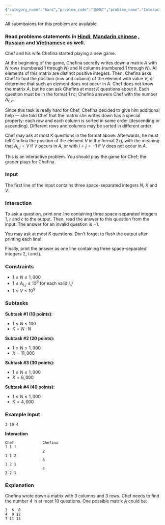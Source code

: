 ```yaml
---
{"category_name":"hard","problem_code":"INMAT","problem_name":"Interactive Matrix","languages_supported":{"0":"C","1":"CPP14","2":"JAVA","3":"PYTH","4":"PYTH 3.6","5":"PYPY","6":"CS2","7":"PAS fpc","8":"PAS gpc","9":"RUBY","10":"PHP","11":"GO","12":"NODEJS","13":"HASK","14":"rust","15":"SCALA","16":"swift","17":"D","18":"PERL","19":"FORT","20":"WSPC","21":"ADA","22":"CAML","23":"ICK","24":"BF","25":"ASM","26":"CLPS","27":"PRLG","28":"ICON","29":"SCM qobi","30":"PIKE","31":"ST","32":"NICE","33":"LUA","34":"BASH","35":"NEM","36":"LISP sbcl","37":"LISP clisp","38":"SCM guile","39":"JS","40":"ERL","41":"TCL","42":"kotlin","43":"PERL6","44":"TEXT","45":"SCM chicken","46":"PYP3","47":"CLOJ","48":"COB","49":"FS"},"max_timelimit":1,"source_sizelimit":50000,"problem_author":"allllekssssa","problem_tester":null,"date_added":"26-07-2018","tags":{"0":"allllekssssa","1":"allllekssssa","2":"aug18","3":"binary","4":"cases","5":"likecs","6":"medium"},"editorial_url":"https://discuss.codechef.com/problems/INMAT","time":{"view_start_date":1534152605,"submit_start_date":1534152605,"visible_start_date":1534152605,"end_date":1735669800},"is_direct_submittable":false,"layout":"problem"}
---
```

<span class="solution-visible-txt">All submissions for this problem are available.</span><h3>Read problems statements in <a href="http://www.codechef.com/download/translated/AUG18/hindi/INMAT.pdf" target="_blank">Hindi,</a>
<a href="http://www.codechef.com/download/translated/AUG18/mandarin/INMAT.pdf" target="_blank">Mandarin chinese</a>
, <a href="http://www.codechef.com/download/translated/AUG18/russian/INMAT.pdf" target="_blank">Russian</a> and <a href="http://www.codechef.com/download/translated/AUG18/vietnamese/INMAT.pdf" target="_blank">Vietnamese</a> as well.</h3>

Chef and his wife Chefina started playing a new game.

At the beginning of the game, Chefina secretly writes down a matrix $A$ with $N$ rows (numbered $1$ through $N$) and $N$ columns (numbered $1$ through $N$). All elements of this matrix are distinct positive integers. Then, Chefina asks Chef to find the position (row and column) of the element with value $V$, or determine that such an element does not occur in $A$. Chef does not know the matrix $A$, but he can ask Chefina at most $K$ questions about it. Each question must be in the format $1\, r\, c$; Chefina answers Chef with the number $A_{r, c}$.

Since this task is really hard for Chef, Chefina decided to give him additional help — she told Chef that the matrix she writes down has a special property: each row and each column is sorted in some order (descending or ascending). Different rows and columns may be sorted in different order.

Chef may ask at most $K$ questions in the format above. Afterwards, he must tell Chefina the position of the element $V$ in the format $2\, i\, j$, with the meaning that $A_{i, j} = V$ if $V$ occurs in $A$, or with $i=j=-1$ if $V$ does not occur in $A$.

This is an interactive problem. You should play the game for Chef; the grader plays for Chefina.

### Input
The first line of the input contains three space-separated integers $N$, $K$ and $V$.

### Interaction
To ask a question, print one line containing three space-separated integers $1$, $r$ and $c$ to the output. Then, read the answer to this question from the input. The answer for an invalid question is $-1$.

You may ask at most $K$ questions. Don't forget to flush the output after printing each line!

Finally, print the answer as one line containing three space-separated integers $2$, $i$ and $j$.

### Constraints 
- $1 \le N \le 1,000$
- $1 \le A_{i, j} \le 10^9$ for each valid $i, j$
- $1 \le V \le 10^9$

### Subtasks
**Subtask #1 (10 points):**
- $1 \le N \le 100$
- $K = N \cdot N$

**Subtask #2 (20 points):**
- $1 \le N \le 1,000$
- $K = 11,000$

**Subtask #3 (30 points):**
- $1 \le N \le 1,000$
- $K = 6,000$

**Subtask #4 (40 points):**
- $1 \le N \le 1,000$
- $K = 4,000$

### Example Input
```
3 10 4
```

**Interaction**

```
Chef             Chefina
1 1 1
                 2
1 1 2
                 6
1 2 1
                 4
2 2 1
```

### Explanation
Chefina wrote down a matrix with $3$ columns and $3$ rows. Chef needs to find the number $4$ in at most $10$ questions. One possible matrix $A$ could be:
```
2  6  8
4  9 12
7 11 13
```
